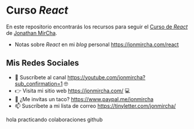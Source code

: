 # Curso _React_

En este repositorio encontrarás los recursos para seguir el [Curso de _React_](https://www.youtube.com/playlist?list=PLvq-jIkSeTUZ5XcUw8fJPTBKEHEKPMTKk) de [Jonathan MirCha](https://jonmircha.com/).

- Notas sobre _React_ en mi _blog_ personal https://jonmircha.com/react

## Mis Redes Sociales

- 🔔 Suscríbete al canal https://youtube.com/jonmircha?sub_confirmation=1 🤓
- 👉 Visita mi sitio web https://jonmircha.com/ 💻
- 🌮 ¿Me invítas un taco? https://www.paypal.me/jonmircha
- 📫 Suscríbete a mi lista de correo https://tinyletter.com/jonmircha/

hola practicando colaboraciones github
